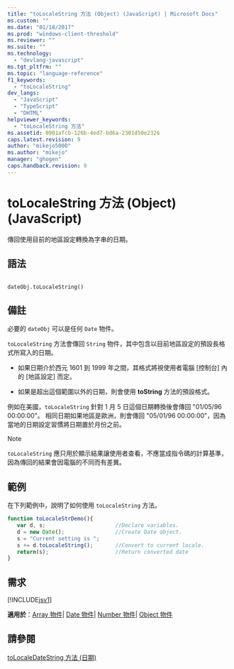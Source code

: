 ```yaml
---
title: "toLocaleString 方法 (Object) (JavaScript) | Microsoft Docs"
ms.custom: ""
ms.date: "01/18/2017"
ms.prod: "windows-client-threshold"
ms.reviewer: ""
ms.suite: ""
ms.technology: 
  - "devlang-javascript"
ms.tgt_pltfrm: ""
ms.topic: "language-reference"
f1_keywords: 
  - "toLocaleString"
dev_langs: 
  - "JavaScript"
  - "TypeScript"
  - "DHTML"
helpviewer_keywords: 
  - "toLocaleString 方法"
ms.assetid: 0901afcb-126b-4ed7-bd6a-2301d50e2326
caps.latest.revision: 9
author: "mikejo5000"
ms.author: "mikejo"
manager: "ghogen"
caps.handback.revision: 9
---
```

# toLocaleString 方法 (Object) (JavaScript)
傳回使用目前的地區設定轉換為字串的日期。  
  
## 語法  
  
```  
  
dateObj.toLocaleString()   
```  
  
## 備註  
 必要的 `dateObj` 可以是任何 `Date` 物件。  
  
 `toLocaleString` 方法會傳回 `String` 物件，其中包含以目前地區設定的預設長格式所寫入的日期。  
  
-   如果日期介於西元 1601 到 1999 年之間，其格式將視使用者電腦 \[控制台\] 內的 \[地區設定\] 而定。  
  
-   如果是超出這個範圍以外的日期，則會使用 **toString** 方法的預設格式。  
  
 例如在美國，`toLocaleString` 針對 1 月 5 日這個日期轉換後會傳回 "01\/05\/96 00:00:00"。  相同日期如果地區是歐洲，則會傳回 "05\/01\/96 00:00:00"，因為當地的日期設定習慣將日期置於月份之前。  
  
> [!NOTE]
>  `toLocaleString` 應只用於顯示結果讓使用者查看，不應當成指令碼的計算基準，因為傳回的結果會因電腦的不同而有差異。  
  
## 範例  
 在下列範例中，說明了如何使用 `toLocaleString` 方法。  
  
```javascript  
function toLocaleStrDemo(){     
   var d, s;                      //Declare variables.  
   d = new Date();                //Create Date object.  
   s = "Current setting is ";  
   s += d.toLocaleString();       //Convert to current locale.  
   return(s);                     //Return converted date  
}  
```  
  
## 需求  
 [!INCLUDE[jsv1](../../javascript/misc/includes/jsv1-md.md)]  
  
 **適用於**：[Array 物件](../../javascript/reference/array-object-javascript.md)&#124; [Date 物件](../../javascript/reference/date-object-javascript.md)&#124; [Number 物件](../../javascript/reference/number-object-javascript.md)&#124; [Object 物件](../../javascript/reference/object-object-javascript.md)  
  
## 請參閱  
 [toLocaleDateString 方法 \(日期\)](../../javascript/reference/tolocaledatestring-method-date-javascript.md)